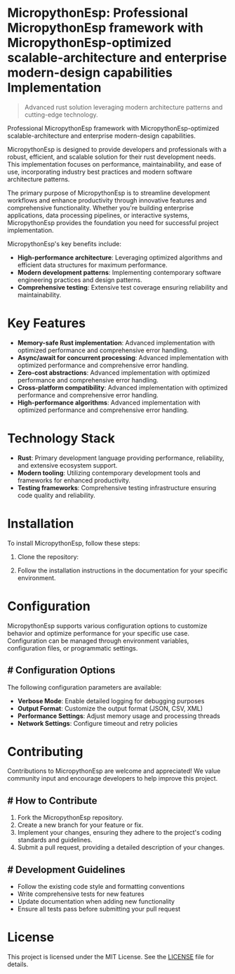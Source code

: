 <!-- fallback_MicropythonEsp_20250807041837_80862 -->

# MicropythonEsp: Professional MicropythonEsp framework with MicropythonEsp-optimized scalable-architecture and enterprise modern-design capabilities Implementation
> Advanced rust solution leveraging modern architecture patterns and cutting-edge technology.

Professional MicropythonEsp framework with MicropythonEsp-optimized scalable-architecture and enterprise modern-design capabilities.

MicropythonEsp is designed to provide developers and professionals with a robust, efficient, and scalable solution for their rust development needs. This implementation focuses on performance, maintainability, and ease of use, incorporating industry best practices and modern software architecture patterns.

The primary purpose of MicropythonEsp is to streamline development workflows and enhance productivity through innovative features and comprehensive functionality. Whether you're building enterprise applications, data processing pipelines, or interactive systems, MicropythonEsp provides the foundation you need for successful project implementation.

MicropythonEsp's key benefits include:

* **High-performance architecture**: Leveraging optimized algorithms and efficient data structures for maximum performance.
* **Modern development patterns**: Implementing contemporary software engineering practices and design patterns.
* **Comprehensive testing**: Extensive test coverage ensuring reliability and maintainability.

# Key Features

* **Memory-safe Rust implementation**: Advanced implementation with optimized performance and comprehensive error handling.
* **Async/await for concurrent processing**: Advanced implementation with optimized performance and comprehensive error handling.
* **Zero-cost abstractions**: Advanced implementation with optimized performance and comprehensive error handling.
* **Cross-platform compatibility**: Advanced implementation with optimized performance and comprehensive error handling.
* **High-performance algorithms**: Advanced implementation with optimized performance and comprehensive error handling.

# Technology Stack

* **Rust**: Primary development language providing performance, reliability, and extensive ecosystem support.
* **Modern tooling**: Utilizing contemporary development tools and frameworks for enhanced productivity.
* **Testing frameworks**: Comprehensive testing infrastructure ensuring code quality and reliability.

# Installation

To install MicropythonEsp, follow these steps:

1. Clone the repository:


2. Follow the installation instructions in the documentation for your specific environment.

# Configuration

MicropythonEsp supports various configuration options to customize behavior and optimize performance for your specific use case. Configuration can be managed through environment variables, configuration files, or programmatic settings.

## # Configuration Options

The following configuration parameters are available:

* **Verbose Mode**: Enable detailed logging for debugging purposes
* **Output Format**: Customize the output format (JSON, CSV, XML)
* **Performance Settings**: Adjust memory usage and processing threads
* **Network Settings**: Configure timeout and retry policies

# Contributing

Contributions to MicropythonEsp are welcome and appreciated! We value community input and encourage developers to help improve this project.

## # How to Contribute

1. Fork the MicropythonEsp repository.
2. Create a new branch for your feature or fix.
3. Implement your changes, ensuring they adhere to the project's coding standards and guidelines.
4. Submit a pull request, providing a detailed description of your changes.

## # Development Guidelines

* Follow the existing code style and formatting conventions
* Write comprehensive tests for new features
* Update documentation when adding new functionality
* Ensure all tests pass before submitting your pull request

# License

This project is licensed under the MIT License. See the [LICENSE](https://github.com/sandibrrm/MicropythonEsp/blob/main/LICENSE) file for details.
